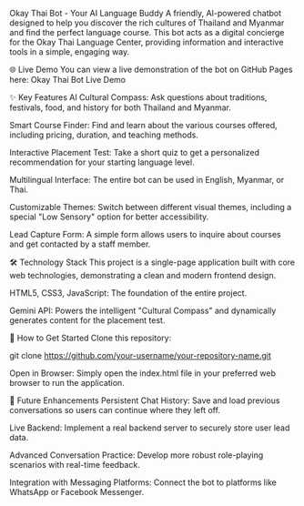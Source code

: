 Okay Thai Bot - Your AI Language Buddy
A friendly, AI-powered chatbot designed to help you discover the rich cultures of Thailand and Myanmar and find the perfect language course. This bot acts as a digital concierge for the Okay Thai Language Center, providing information and interactive tools in a simple, engaging way.

🌐 Live Demo
You can view a live demonstration of the bot on GitHub Pages here: Okay Thai Bot Live Demo

✨ Key Features
AI Cultural Compass: Ask questions about traditions, festivals, food, and history for both Thailand and Myanmar.

Smart Course Finder: Find and learn about the various courses offered, including pricing, duration, and teaching methods.

Interactive Placement Test: Take a short quiz to get a personalized recommendation for your starting language level.

Multilingual Interface: The entire bot can be used in English, Myanmar, or Thai.

Customizable Themes: Switch between different visual themes, including a special "Low Sensory" option for better accessibility.

Lead Capture Form: A simple form allows users to inquire about courses and get contacted by a staff member.

🛠️ Technology Stack
This project is a single-page application built with core web technologies, demonstrating a clean and modern frontend design.

HTML5, CSS3, JavaScript: The foundation of the entire project.

Gemini API: Powers the intelligent "Cultural Compass" and dynamically generates content for the placement test.

🚀 How to Get Started
Clone this repository:

git clone https://github.com/your-username/your-repository-name.git


Open in Browser: Simply open the index.html file in your preferred web browser to run the application.

🔮 Future Enhancements
Persistent Chat History: Save and load previous conversations so users can continue where they left off.

Live Backend: Implement a real backend server to securely store user lead data.

Advanced Conversation Practice: Develop more robust role-playing scenarios with real-time feedback.

Integration with Messaging Platforms: Connect the bot to platforms like WhatsApp or Facebook Messenger.


